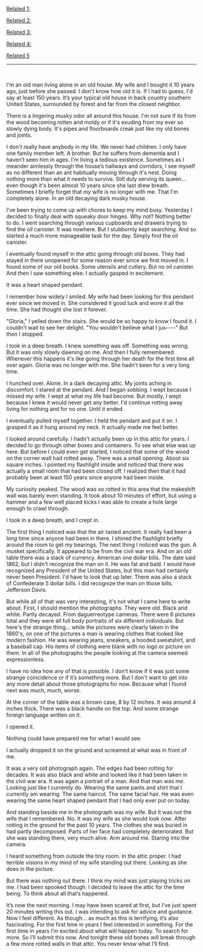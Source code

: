 [Related 1:](https://www.reddit.com/r/nosleep/comments/5nqzrr/i_need_to_share_what_happened_with_my_son_last/)

[Related 2:](https://www.reddit.com/r/nosleep/comments/5qx6nb/i_need_to_share_what_happened_with_my_mother_last/)

[Related 3:](https://www.reddit.com/r/nosleep/comments/5s3xih/i_need_to_share_what_i_found_between_the_walls_of/)

[Related 4:]( https://www.reddit.com/r/nosleep/comments/5st7p9/i_need_to_share_what_happened_with_my_daughter/)

[Related 5](https://www.reddit.com/r/nosleep/comments/5v4xjc/i_need_to_share_why_ive_decided_to_live/)

***

&nbsp;

I'm an old man living alone in an old house.  My wife and I bought it 10 years ago, just before she passed.  I don't know how old it is.  If I had to guess, I'd say at least 150 years.  It’s your typical old house in back country southern United States, surrounded by forest and far from the closest neighbor. 

There is a lingering musky odor all around this house.  I'm not sure if its from the wood becoming rotten and moldy or if it's exuding from my ever so slowly dying body. It's pipes and floorboards creak just like my old bones and joints.  

I don't really have anybody in my life.  We never had children.  I only have one family member left.  A brother.  But he suffers from dementia and I haven’t seen him in ages.  I'm living a tedious existence. Sometimes as I meander aimlessly through the house’s hallways and corridors, I see myself as no different than an ant habitually moving through it's nest. Doing nothing more than what it needs to survive.  Still duly serving its queen... even though it's been almost 10 years since she last drew breath.  Sometimes I briefly forget that my wife is no longer with me.  That I'm completely alone.  In an old decaying dark musky house.

I've been trying to come up with chores to keep my mind busy.  Yesterday I decided to finally deal with squeaky door hinges.  Why not?  Nothing better to do. I went searching through various cupboards and drawers trying to find the oil canister.  It was nowhere.  But I stubbornly kept searching.  And so started a much more manageable task for the day.  Simply find the oil canister.  

I eventually found myself in the attic going through old boxes.   They had stayed in there unopened for some reason ever since we first moved in.  I found some of our old books.  Some utensils and cutlery.  But no oil canister.  And then I saw something else.  I actually gasped in excitement.  

It was a heart shaped pendant.

I remember how widely I smiled.  My wife had been looking for this pendant ever since we moved in.  She considered it good luck and wore it all the time.  She had thought she lost it forever.

"Gloria," I yelled down the stairs.  She would be so happy to know I found it.  I couldn't wait to see her delight. "You wouldn't believe what I jus----"  But then I stopped. 

I took in a deep breath.  I knew something was off.  Something was wrong.  But it was only slowly dawning on me.  And then I fully remembered.  Whenever this happens it's like going through her death for the first time all over again.  Gloria was no longer with me.  She hadn't been for a very long time.

I hunched over.  Alone.  In a dark decaying attic.  My joints aching in discomfort.  I stared at the pendant. And I began sobbing.    I wept because I missed my wife.  I wept at what my life had become.  But mostly, I wept because I knew it would never get any better.  I'd continue rotting away living for nothing and for no one.  Until it ended.

I eventually pulled myself together.  I held the pendant and put it on.  I grasped it as it hung around my neck.  It actually made me feel better.  

I looked around carefully.  I hadn't actually been up in this attic for years.  I decided to go through other boxes and containers.  To see what else was up here.  But before I could even get started, I noticed that some of the wood on the corner wall had rotted away.  There was a small opening.  About six square inches.   I pointed my flashlight inside and noticed that there was actually a small room that had been closed off.  I realized then that it had probably been at least 150 years since anyone had been inside.

My curiosity peaked.  The wood was so rotted in this area that the makeshift wall was barely even standing.  It took about 10 minutes of effort, but using a hammer and a few well placed kicks I was able to create a hole large enough to crawl through.  

I took in a deep breath, and I crept in.  

The first thing I noticed was that the air tasted ancient.  It really had been a *long* time since anyone had been in there.  I shined the flashlight briefly around the room to get my bearings.  The next thing I noticed was the gun.  A musket specifically.  It appeared to be from the civil war era.  And on an old table there was a stack of currency.  American one dollar bills.  The date said 1862, but I didn't recognize the man on it.  He was fat and bald.  I would have recognized any President of the United States, but this man had certainly never been President. I'd have to look that up later.  There was also a stack of Confederate 5 dollar bills.  I did recognize the man on those bills.  Jefferson Davis.

But while all of that was very interesting, it's not what I came here to write about.  First, I should mention the photographs.  They were old.  Black and white.  Partly decayed.  From daguerreotype cameras.  There were 6 pictures total and they were all full body portraits of six different individuals.  But here's the strange thing... while the pictures were clearly taken in the 1860's, on one of the pictures a man is wearing clothes that looked like modern fashion.  He was wearing jeans, sneakers, a hooded sweatshirt, and a baseball cap.  His items of clothing were blank with no logo or picture on them. In all of the photographs the people looking at the camera seemed expressionless.

I have no idea how any of that is possible.  I don't know if it was just some strange coincidence or if it’s something more.  But I don't want to get into any more detail about those photographs for now.  Because what I found next was much, *much*, worse.

At the corner of the table was a brown case, 8 by 12 inches.  It was around 4 inches thick.  There was a black handle on the top.  And some strange foreign language written on it.

I opened it.  

Nothing could have prepared me for what I would see.

I actually dropped it on the ground and screamed at what was in front of me.

It was a very old photograph again.  The edges had been rotting for decades.  It was also black and white and looked like it had been taken in the civil war era.  It was again a portrait of a man.  And that man was *me*.  Looking just like I currently do.  Wearing the same pants and shirt that I currently am wearing.  The same haircut.  The same facial hair.  He was even wearing the same heart shaped pendant that I had only ever put on today.  

And standing beside me in the photograph was my wife.  But it was not the wife that I remembered.  No.  It was my wife as she would look *now*.  After rotting in the ground for the past 10 years.  The clothes she was buried in had partly decomposed.  Parts of her face had completely deteriorated.  But she was standing there, very much alive.  Arm around me.  Staring into the camera.

I heard something from outside the tiny room.  In the attic proper.  I had terrible visions in my mind of my wife standing out there.  Looking as she does in the picture.  

But there was nothing out there.  I think my mind was just playing tricks on me.  I had been spooked though.  I decided to leave the attic for the time being.  To think about all that’s happened.

It’s now the next morning.  I may have been scared at first, but I’ve just spent 20 minutes writing this out.  I was intending to ask for advice and guidance.  Now I feel different.  As though… as much as this is terrifying, it’s also fascinating.  For the first time in years I feel interested in something.  For the first time in years I’m excited about what will happen today.  To search for more.  So I’ll submit this now.  And tonight these old bones will break through a few more rotted walls in that attic.  You never know what I’ll find.
